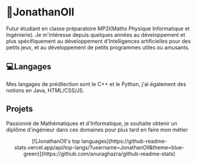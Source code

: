 # 👋JonathanOll

Futur étudiant en classe préparatoire MP2I(Maths Physique Informatique et Ingénierie). Je m'intéresse depuis quelques années au développement et plus spécifiquement au développement d'Intelligences artificielles pour des petits jeux, et au développement de petits programmes utiles ou amusants.

## 💻Langages

Mes langages de prédilection sont le C++ et le Python, j'ai également des notions en Java, HTML/CSS/JS.

## Projets

Passionné de Mathématiques et d'Informatique, je souhaite obtenir un diplôme d'ingénieur dans ces domaines pour plus tard en faire mon métier

<center>[![JonathanOll's top languages](https://github-readme-stats.vercel.app/api/top-langs/?username=JonathanOll&theme=blue-green)](https://github.com/anuraghazra/github-readme-stats)</center>


<!--
**JonathanOll/JonathanOll** is a ✨ _special_ ✨ repository because its `README.md` (this file) appears on your GitHub profile.

Here are some ideas to get you started:

- 🔭 I’m currently working on ...
- 🌱 I’m currently learning ...
- 👯 I’m looking to collaborate on ...
- 🤔 I’m looking for help with ...
- 💬 Ask me about ...
- 📫 How to reach me: ...
- 😄 Pronouns: ...
- ⚡ Fun fact: ...
-->
